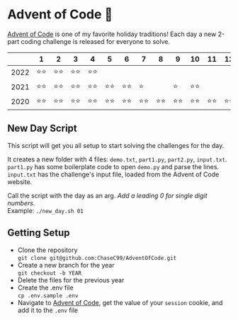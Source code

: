 # Advent of Code 🎄
[Advent of Code](https://adventofcode.com) is one of my favorite holiday traditions! 
Each day a new 2-part coding challenge is released for everyone to solve.

| | 1 | 2 | 3 | 4 | 5 | 6 | 7 | 8 | 9 | 10 | 11 | 12 | 13 | 14 | 15 | 16 | 17 | 18 | 19 | 20 | 21 | 22 | 23 | 24 | 25 |
| -- | -- | -- | -- | -- | -- | -- | -- | -- | -- | -- | -- | -- | -- | -- | -- | -- | -- | -- | -- | -- | -- | -- | -- | -- | -- |
|2022|⭐️⭐️|⭐️⭐️|⭐️⭐️|⭐️⭐️|||||||||||||||||||||
|2021|⭐️⭐️|⭐️⭐️|⭐️⭐️|⭐️⭐️|⭐️⭐️|⭐️⭐️|⭐️||⭐️|⭐️⭐️|||||||||||||||
|2020|⭐️⭐️|⭐️⭐️|⭐️⭐️|⭐️⭐️|⭐️⭐️|⭐️⭐️|⭐️⭐️|⭐️⭐️|⭐️⭐️|⭐️⭐️|⭐️⭐️|⭐️⭐️|⭐️⭐️|⭐️⭐️|⭐️⭐️|||||||||| 

## New Day Script
This script will get you all setup to start solving the challenges for the day.

It creates a new folder with 4 files: `demo.txt`, `part1.py`, `part2.py`, `input.txt`.   
`part1.py` has some boilerplate code to open `demo.py` and parse the lines.  
`input.txt` has the challenge's input file, loaded from the Advent of Code website.  

Call the script with the day as an arg. _Add a leading 0 for single digit numbers._  
Example: `./new_day.sh 01`

## Getting Setup
- Clone the repository  
`git clone git@github.com:ChaseC99/AdventOfCode.git`
- Create a new branch for the year  
`git checkout -b YEAR`
- Delete the files for the previous year
- Create the .env file  
`cp .env.sample .env`
- Navigate to [Advent of Code](https://adventofcode.com/), get the value of your `session` cookie, and add it to the `.env` file
